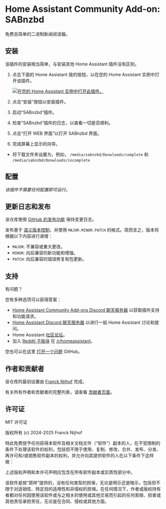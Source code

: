 # Home Assistant Community Add-on: SABnzbd

免费且简单的二进制新闻阅读器。

## 安装

该插件的安装相当简单，与安装其他 Home Assistant 插件没有区别。

1. 点击下面的 Home Assistant 我的按钮，以在您的 Home Assistant 实例中打开该插件。

   [![在您的 Home Assistant 实例中打开此插件。][addon-badge]][addon]

1. 点击“安装”按钮以安装插件。
1. 启动“SABnzbd”插件。
1. 检查“SABnzbd”插件的日志，以查看一切是否顺利。
1. 点击“打开 WEB 界面”以打开 SABnzbd 界面。
1. 完成屏幕上显示的向导。

- 将下载文件夹设置为，例如，
  `/media/sabnzbd/Donwloads/complete` 和
  `/media/sabnzbd/Donwloads/incomplete`

## 配置

_该插件不需要任何配置即可运行。_

## 更新日志和发布

该仓库使用 [GitHub 的发布功能][releases] 保持变更日志。

发布基于 [语义版本控制][semver]，并使用 `MAJOR.MINOR.PATCH` 的格式。简而言之，版本将根据以下内容进行递增：

- `MAJOR`: 不兼容或重大更改。
- `MINOR`: 向后兼容的新功能和增强。
- `PATCH`: 向后兼容的错误修复和包更新。

## 支持

有问题？

您有多种选项可以获得答案：

- [Home Assistant Community Add-ons Discord 聊天服务器][discord] 以获取插件支持和功能请求。
- [Home Assistant Discord 聊天服务器][discord-ha] 以进行一般 Home Assistant 讨论和提问。
- Home Assistant [社区论坛][forum]。
- 加入 [Reddit 子版块][reddit] 在 [/r/homeassistant][reddit]。

您也可以在这里 [打开一个问题][issue] GitHub。

## 作者和贡献者

该仓库的最初设置由 [Franck Nijhof][frenck] 完成。

有关所有作者和贡献者的完整列表，请查看 [贡献者页面][contributors]。

## 许可证

MIT 许可证

版权所有 (c) 2024-2025 Franck Nijhof

特此免费授予任何获得本软件及相关文档文件（“软件”）副本的人，在不受限制的条件下处理该软件的权利，包括但不限于使用、复制、修改、合并、发布、分发、再许可和/或销售软件副本的权利，并允许向其提供软件的人在以下条件下这样做：

上述版权声明和本许可声明应包含在所有软件副本或实质性部分中。

该软件是按“原样”提供的，没有任何类型的担保，无论是明示还是暗示，包括但不限于对适销性、特定目的适用性和非侵权的担保。在任何情况下，作者或版权持有者都对任何因使用该软件或与之相关的使用或其他交易而引起的任何索赔、损害或其他责任承担责任，无论是在合同、侵权或其他方面。

[addon-badge]: https://my.home-assistant.io/badges/supervisor_addon.svg
[addon]: https://my.home-assistant.io/redirect/supervisor_addon/?addon=a0d7b954_sabnzbd&repository_url=https%3A%2F%2Fgithub.com%2Fhassio-addons%2Frepository
[contributors]: https://github.com/hassio-addons/addon-sabnzbd/graphs/contributors
[discord-ha]: https://discord.gg/c5DvZ4e
[discord]: https://discord.me/hassioaddons
[forum]: https://community.home-assistant.io/t/?u=frenck
[frenck]: https://github.com/frenck
[issue]: https://github.com/hassio-addons/addon-sabnzbd/issues
[reddit]: https://reddit.com/r/homeassistant
[releases]: https://github.com/hassio-addons/addon-sabnzbd/releases
[semver]: http://semver.org/spec/v2.0.0.html